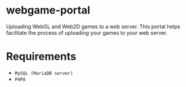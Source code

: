 # webgame-portal

Uploading WebGL and Web2D games to a web server. This portal helps facilitate the process of uploading your games to your web server.
 # Requirements
- `MySQL (MariaDB server)`
- `PHP8`
